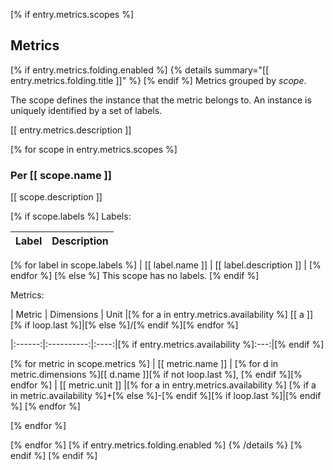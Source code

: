 [% if entry.metrics.scopes %]
## Metrics

[% if entry.metrics.folding.enabled %]
{% details summary="[[ entry.metrics.folding.title ]]" %}
[% endif %]
Metrics grouped by *scope*.

The scope defines the instance that the metric belongs to. An instance is uniquely identified by a set of labels.

[[ entry.metrics.description ]]

[% for scope in entry.metrics.scopes %]
### Per [[ scope.name ]]

[[ scope.description ]]

[% if scope.labels %]
Labels:

| Label       | Description      |
|:-----------:|:----------------:|
[% for label in scope.labels %]
| [[ label.name ]] | [[ label.description ]] |
[% endfor %]
[% else %]
This scope has no labels.
[% endif %]

Metrics:

| Metric | Dimensions | Unit |[% for a in entry.metrics.availability %] [[ a ]] [% if loop.last %]|[% else %]/[% endif %][% endfor %]

|:------:|:----------:|:----:|[% if entry.metrics.availability %]:---:|[% endif %]

[% for metric in scope.metrics %]
| [[ metric.name ]] | [% for d in metric.dimensions %][[ d.name ]][% if not loop.last %], [% endif %][% endfor %] | [[ metric.unit ]] |[% for a in entry.metrics.availability %] [% if a in metric.availability %]+[% else %]-[% endif %][% if loop.last %]|[% endif %] [% endfor %]

[% endfor %]

[% endfor %]
[% if entry.metrics.folding.enabled %]
{% /details %}
[% endif %]
[% endif %]
